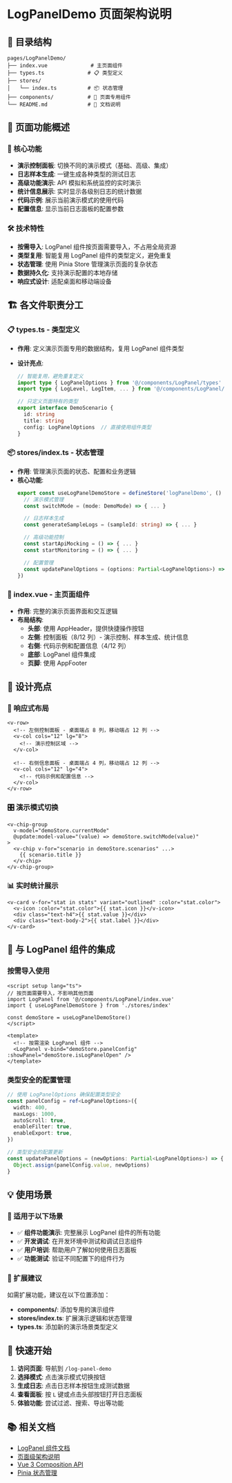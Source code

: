 # LogPanelDemo 页面架构说明

## 📁 目录结构

```
pages/LogPanelDemo/
├── index.vue              # 主页面组件
├── types.ts              # 📋 类型定义
├── stores/
│   └── index.ts          # 📦 状态管理
├── components/           # 🧩 页面专用组件
└── README.md             # 📖 文档说明
```

## 🎯 页面功能概述

### 🚀 核心功能

- **演示控制面板**: 切换不同的演示模式（基础、高级、集成）
- **日志样本生成**: 一键生成各种类型的测试日志
- **高级功能演示**: API 模拟和系统监控的实时演示
- **统计信息展示**: 实时显示各级别日志的统计数据
- **代码示例**: 展示当前演示模式的使用代码
- **配置信息**: 显示当前日志面板的配置参数

### 🛠️ 技术特性

- **按需导入**: LogPanel 组件按页面需要导入，不占用全局资源
- **类型复用**: 智能复用 LogPanel 组件的类型定义，避免重复
- **状态管理**: 使用 Pinia Store 管理演示页面的复杂状态
- **数据持久化**: 支持演示配置的本地存储
- **响应式设计**: 适配桌面和移动端设备

## 🏗️ 各文件职责分工

### 📋 types.ts - 类型定义

- **作用**: 定义演示页面专用的数据结构，复用 LogPanel 组件类型
- **设计亮点**:

  ```typescript
  // 智能复用，避免重复定义
  import type { LogPanelOptions } from '@/components/LogPanel/types'
  export type { LogLevel, LogItem, ... } from '@/components/LogPanel/types'

  // 只定义页面特有的类型
  export interface DemoScenario {
    id: string
    title: string
    config: LogPanelOptions  // 直接使用组件类型
  }
  ```

### 📦 stores/index.ts - 状态管理

- **作用**: 管理演示页面的状态、配置和业务逻辑
- **核心功能**:
  ```typescript
  export const useLogPanelDemoStore = defineStore('logPanelDemo', () => {
    // 演示模式管理
    const switchMode = (mode: DemoMode) => { ... }

    // 日志样本生成
    const generateSampleLogs = (sampleId: string) => { ... }

    // 高级功能控制
    const startApiMocking = () => { ... }
    const startMonitoring = () => { ... }

    // 配置管理
    const updatePanelOptions = (options: Partial<LogPanelOptions>) => { ... }
  })
  ```

### 🧩 index.vue - 主页面组件

- **作用**: 完整的演示页面界面和交互逻辑
- **布局结构**:
  - **头部**: 使用 AppHeader，提供快捷操作按钮
  - **左侧**: 控制面板（8/12 列）- 演示控制、样本生成、统计信息
  - **右侧**: 代码示例和配置信息（4/12 列）
  - **底部**: LogPanel 组件集成
  - **页脚**: 使用 AppFooter

## 🎨 设计亮点

### 📱 响应式布局

```vue
<v-row>
  <!-- 左侧控制面板 - 桌面端占 8 列，移动端占 12 列 -->
  <v-col cols="12" lg="8">
    <!-- 演示控制区域 -->
  </v-col>
  
  <!-- 右侧信息面板 - 桌面端占 4 列，移动端占 12 列 -->
  <v-col cols="12" lg="4">
    <!-- 代码示例和配置信息 -->
  </v-col>
</v-row>
```

### 🎛️ 演示模式切换

```vue
<v-chip-group
  v-model="demoStore.currentMode"
  @update:model-value="(value) => demoStore.switchMode(value)"
>
  <v-chip v-for="scenario in demoStore.scenarios" ...>
    {{ scenario.title }}
  </v-chip>
</v-chip-group>
```

### 📊 实时统计展示

```vue
<v-card v-for="stat in stats" variant="outlined" :color="stat.color">
  <v-icon :color="stat.color">{{ stat.icon }}</v-icon>
  <div class="text-h4">{{ stat.value }}</div>
  <div class="text-body-2">{{ stat.label }}</div>
</v-card>
```

## 🔧 与 LogPanel 组件的集成

### 按需导入使用

```vue
<script setup lang="ts">
// 按页面需要导入，不影响其他页面
import LogPanel from '@/components/LogPanel/index.vue'
import { useLogPanelDemoStore } from './stores/index'

const demoStore = useLogPanelDemoStore()
</script>

<template>
  <!-- 按需渲染 LogPanel 组件 -->
  <LogPanel v-bind="demoStore.panelConfig" :showPanel="demoStore.isLogPanelOpen" />
</template>
```

### 类型安全的配置管理

```typescript
// 使用 LogPanelOptions 确保配置类型安全
const panelConfig = ref<LogPanelOptions>({
  width: 400,
  maxLogs: 1000,
  autoScroll: true,
  enableFilter: true,
  enableExport: true,
})

// 类型安全的配置更新
const updatePanelOptions = (newOptions: Partial<LogPanelOptions>) => {
  Object.assign(panelConfig.value, newOptions)
}
```

## 💡 使用场景

### 🎯 适用于以下场景

- ✅ **组件功能演示**: 完整展示 LogPanel 组件的所有功能
- ✅ **开发调试**: 在开发环境中测试和调试日志组件
- ✅ **用户培训**: 帮助用户了解如何使用日志面板
- ✅ **功能测试**: 验证不同配置下的组件行为

### 🔄 扩展建议

如需扩展功能，建议在以下位置添加：

- **components/**: 添加专用的演示组件
- **stores/index.ts**: 扩展演示逻辑和状态管理
- **types.ts**: 添加新的演示场景类型定义

## 🚀 快速开始

1. **访问页面**: 导航到 `/log-panel-demo`
2. **选择模式**: 点击演示模式切换按钮
3. **生成日志**: 点击日志样本按钮生成测试数据
4. **查看面板**: 按 `L` 键或点击头部按钮打开日志面板
5. **体验功能**: 尝试过滤、搜索、导出等功能

## 📚 相关文档

- [LogPanel 组件文档](../../components/LogPanel/README.md)
- [页面级架构说明](../Home/README.md)
- [Vue 3 Composition API](https://vuejs.org/guide/extras/composition-api-faq.html)
- [Pinia 状态管理](https://pinia.vuejs.org/)
